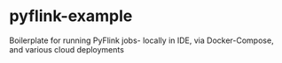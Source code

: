 # pyflink-example
Boilerplate for running PyFlink jobs- locally in IDE, via Docker-Compose, and various cloud deployments 
